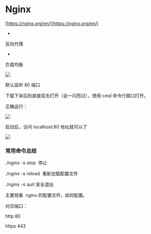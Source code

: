 # Nginx

[https://nginx.org/en/](https://nginx.org/en/)

- 
反向代理

- 
负载均衡


![](image/image_Y6v6cGl-Fb.png#alt=)

默认监听 80 端口

下载下来后别直接双击打开（会一闪而过），使用 cmd 命令行窗口打开。

正确运行：

![](image/image_V4CMznMrjV.png#alt=)

启动后，访问 localhost:80 地址就可以了

![](image/image_dGe6BBEwSz.png#alt=)

### 常用命令总结

./nginx -s stop  停止 

./nginx -s reload  重新加载配置文件

./nginx -s quit 安全退出 

主要观看  nginx 的配置文件，如何配置。

对应端口：

http 80   

https 443
